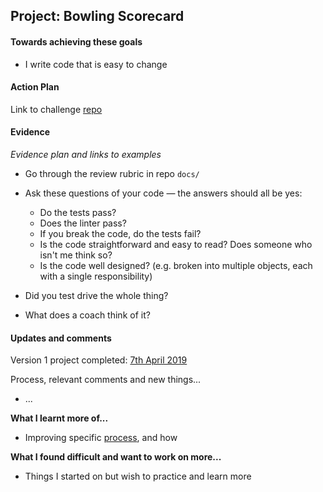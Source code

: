 ## Project: Bowling Scorecard

#### Towards achieving these goals

- I write code that is easy to change


#### Action Plan

Link to challenge [repo](https://github.com/makersacademy/bowling-challenge)


#### Evidence

_Evidence plan and links to examples_

- Go through the review rubric in repo `docs/`
- Ask these questions of your code — the answers should all be yes:
  - Do the tests pass?
  - Does the linter pass?
  - If you break the code, do the tests fail?
  - Is the code straightforward and easy to read? Does someone who isn't me think so?
  - Is the code well designed? (e.g. broken into multiple objects, each with a single responsibility)

- Did you test drive the whole thing?
- What does a coach think of it?


#### Updates and comments

Version 1 project completed: [7th April 2019](https://github.com/mattTea/bowling-challenge)

Process, relevant comments and new things...
- ...


**What I learnt more of...**

- Improving specific [process](), and how


**What I found difficult and want to work on more...**

- Things I started on but wish to practice and learn more
